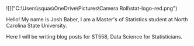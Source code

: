 ![]("C:\Users\squas\OneDrive\Pictures\Camera Roll\stat-logo-red.png")

Hello! My name is Josh Baber, I am a Master's of Statistics student at North Carolina State University.

Here I will be writing blog posts for ST558, Data Science for Statisticians.
